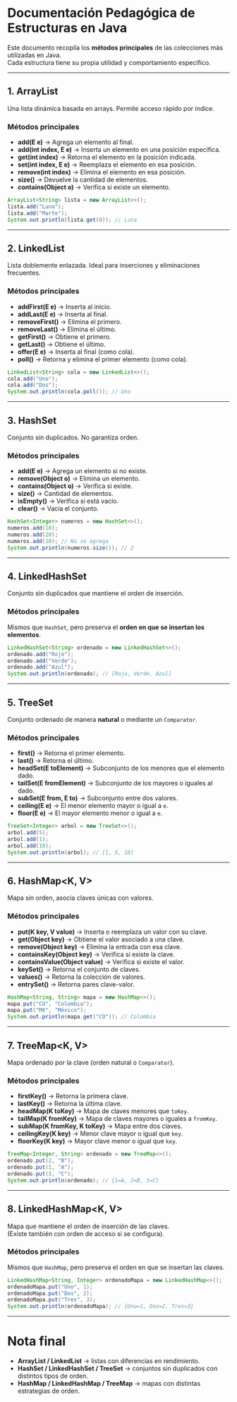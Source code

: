 
# Documentación Pedagógica de Estructuras en Java

Este documento recopila los **métodos principales** de las colecciones más utilizadas en Java.  
Cada estructura tiene su propia utilidad y comportamiento específico.

---

## 1. ArrayList<E>
Una lista dinámica basada en arrays. Permite acceso rápido por índice.

### Métodos principales
- **add(E e)** → Agrega un elemento al final.  
- **add(int index, E e)** → Inserta un elemento en una posición específica.  
- **get(int index)** → Retorna el elemento en la posición indicada.  
- **set(int index, E e)** → Reemplaza el elemento en esa posición.  
- **remove(int index)** → Elimina el elemento en esa posición.  
- **size()** → Devuelve la cantidad de elementos.  
- **contains(Object o)** → Verifica si existe un elemento.  

```java
ArrayList<String> lista = new ArrayList<>();
lista.add("Luna");
lista.add("Marte");
System.out.println(lista.get(0)); // Luna
```

---

## 2. LinkedList<E>
Lista doblemente enlazada. Ideal para inserciones y eliminaciones frecuentes.

### Métodos principales
- **addFirst(E e)** → Inserta al inicio.  
- **addLast(E e)** → Inserta al final.  
- **removeFirst()** → Elimina el primero.  
- **removeLast()** → Elimina el último.  
- **getFirst()** → Obtiene el primero.  
- **getLast()** → Obtiene el último.  
- **offer(E e)** → Inserta al final (como cola).  
- **poll()** → Retorna y elimina el primer elemento (como cola).  

```java
LinkedList<String> cola = new LinkedList<>();
cola.add("Uno");
cola.add("Dos");
System.out.println(cola.poll()); // Uno
```

---

## 3. HashSet<E>
Conjunto sin duplicados. No garantiza orden.

### Métodos principales
- **add(E e)** → Agrega un elemento si no existe.  
- **remove(Object o)** → Elimina un elemento.  
- **contains(Object o)** → Verifica si existe.  
- **size()** → Cantidad de elementos.  
- **isEmpty()** → Verifica si está vacío.  
- **clear()** → Vacía el conjunto.  

```java
HashSet<Integer> numeros = new HashSet<>();
numeros.add(10);
numeros.add(20);
numeros.add(10); // No se agrega
System.out.println(numeros.size()); // 2
```

---

## 4. LinkedHashSet<E>
Conjunto sin duplicados que mantiene el orden de inserción.

### Métodos principales
Mismos que `HashSet`, pero preserva el **orden en que se insertan los elementos**.

```java
LinkedHashSet<String> ordenado = new LinkedHashSet<>();
ordenado.add("Rojo");
ordenado.add("Verde");
ordenado.add("Azul");
System.out.println(ordenado); // [Rojo, Verde, Azul]
```

---

## 5. TreeSet<E>
Conjunto ordenado de manera **natural** o mediante un `Comparator`.

### Métodos principales
- **first()** → Retorna el primer elemento.  
- **last()** → Retorna el último.  
- **headSet(E toElement)** → Subconjunto de los menores que el elemento dado.  
- **tailSet(E fromElement)** → Subconjunto de los mayores o iguales al dado.  
- **subSet(E from, E to)** → Subconjunto entre dos valores.  
- **ceiling(E e)** → El menor elemento mayor o igual a `e`.  
- **floor(E e)** → El mayor elemento menor o igual a `e`.  

```java
TreeSet<Integer> arbol = new TreeSet<>();
arbol.add(5);
arbol.add(1);
arbol.add(10);
System.out.println(arbol); // [1, 5, 10]
```

---

## 6. HashMap<K, V>
Mapa sin orden, asocia claves únicas con valores.

### Métodos principales
- **put(K key, V value)** → Inserta o reemplaza un valor con su clave.  
- **get(Object key)** → Obtiene el valor asociado a una clave.  
- **remove(Object key)** → Elimina la entrada con esa clave.  
- **containsKey(Object key)** → Verifica si existe la clave.  
- **containsValue(Object value)** → Verifica si existe el valor.  
- **keySet()** → Retorna el conjunto de claves.  
- **values()** → Retorna la colección de valores.  
- **entrySet()** → Retorna pares clave-valor.  

```java
HashMap<String, String> mapa = new HashMap<>();
mapa.put("CO", "Colombia");
mapa.put("MX", "México");
System.out.println(mapa.get("CO")); // Colombia
```

---

## 7. TreeMap<K, V>
Mapa ordenado por la clave (orden natural o `Comparator`).

### Métodos principales
- **firstKey()** → Retorna la primera clave.  
- **lastKey()** → Retorna la última clave.  
- **headMap(K toKey)** → Mapa de claves menores que `toKey`.  
- **tailMap(K fromKey)** → Mapa de claves mayores o iguales a `fromKey`.  
- **subMap(K fromKey, K toKey)** → Mapa entre dos claves.  
- **ceilingKey(K key)** → Menor clave mayor o igual que `key`.  
- **floorKey(K key)** → Mayor clave menor o igual que `key`.  

```java
TreeMap<Integer, String> ordenado = new TreeMap<>();
ordenado.put(2, "B");
ordenado.put(1, "A");
ordenado.put(3, "C");
System.out.println(ordenado); // {1=A, 2=B, 3=C}
```

---

## 8. LinkedHashMap<K, V>
Mapa que mantiene el orden de inserción de las claves.  
(Existe también con orden de acceso si se configura).

### Métodos principales
Mismos que `HashMap`, pero preserva el orden en que se insertan las claves.

```java
LinkedHashMap<String, Integer> ordenadoMapa = new LinkedHashMap<>();
ordenadoMapa.put("Uno", 1);
ordenadoMapa.put("Dos", 2);
ordenadoMapa.put("Tres", 3);
System.out.println(ordenadoMapa); // {Uno=1, Dos=2, Tres=3}
```

---

# Nota final
- **ArrayList / LinkedList** → listas con diferencias en rendimiento.  
- **HashSet / LinkedHashSet / TreeSet** → conjuntos sin duplicados con distintos tipos de orden.  
- **HashMap / LinkedHashMap / TreeMap** → mapas con distintas estrategias de orden.  
